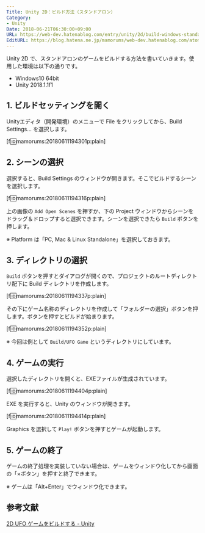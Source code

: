 ```yaml
---
Title: Unity 2D：ビルド方法（スタンドアロン）
Category:
- Unity
Date: 2018-06-21T06:30:00+09:00
URL: https://web-dev.hatenablog.com/entry/unity/2d/build-windows-standalone
EditURL: https://blog.hatena.ne.jp/mamorums/web-dev.hatenablog.com/atom/entry/17391345971653138187
---
```


Unity 2D で、スタンドアロンのゲームをビルドする方法を書いていきます。使用した環境は以下の通りです。

- Windows10 64bit
- Unity 2018.1.1f1


## 1. ビルドセッティングを開く
Unityエディタ（開発環境）のメニューで File をクリックしてから、Build Settings... を選択します。

[f:id:mamorums:20180611194301p:plain]


## 2. シーンの選択
選択すると、Build Settings のウィンドウが開きます。そこでビルドするシーンを選択します。

[f:id:mamorums:20180611194316p:plain]

上の画像の `Add Open Scenes` を押すか、下の Project ウィンドウからシーンをドラッグ＆ドロップすると選択できます。シーンを選択できたら `Build` ボタンを押します。

※ Platform は「PC, Mac & Linux Standalone」を選択しておきます。


## 3. ディレクトリの選択
`Build` ボタンを押すとダイアログが開くので、プロジェクトのルートディレクトリ配下に Build ディレクトリを作成します。

[f:id:mamorums:20180611194337p:plain]

その下にゲーム名称のディレクトリを作成して「フォルダーの選択」ボタンを押します。ボタンを押すとビルドが始まります。

[f:id:mamorums:20180611194352p:plain]

※ 今回は例として `Build/UFO Game` というディレクトリにしています。


## 4. ゲームの実行
選択したディレクトリを開くと、EXEファイルが生成されています。

[f:id:mamorums:20180611194404p:plain]

EXE を実行すると、Unity のウィンドウが開きます。

[f:id:mamorums:20180611194414p:plain]

Graphics を選択して `Play!` ボタンを押すとゲームが起動します。


## 5. ゲームの終了
ゲームの終了処理を実装していない場合は、ゲームをウィンドウ化してから画面の「×ボタン」を押すと終了できます。

※ ゲームは「Alt+Enter」でウィンドウ化できます。


## 参考文献
[2D UFO ゲームをビルドする - Unity](https://unity3d.com/jp/learn/tutorials/projects/2d-ufo-tutorial/building-our-2d-ufo-game?playlist=25844)
